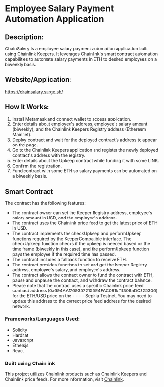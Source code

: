# Employee Salary Payment Automation Application

## Description:
ChainSalery is a employee salary payment automation application built using Chainlink Keepers. It leverages Chainlink's smart contract automation capabilities to automate salary payments in ETH to desired employees on a biweekly basis.

## Website/Application: 
https://chainsalary.surge.sh/

## How It Works:
1. Install Metamask and connect wallet to access application.
2. Enter details about employee's address, employee's salary amount (biweekly), and the Chainlink Keepers Registry address (Ethereum Mainnet).
3. Deploy contract and wait for the deployed contract's address to appear on the page.
4. Go to the Chainlink Keepers application and register the newly deployed contract's address with the registry.
5. Enter details about the Upkeep contract while funding it with some LINK.
6. Confirm the registration.
7. Fund contract with some ETH so salary payments can be automated on a biweekly basis.

## Smart Contract
The contract has the following features:

- The contract owner can set the Keeper Registry address, employee's salary amount in USD, and the employee's address.
- The contract uses the Chainlink price feed to get the latest price of ETH in USD.
- The contract implements the checkUpkeep and performUpkeep functions required by the KeeperCompatible interface. The checkUpkeep function checks if the upkeep is needed based on the time frame (biweekly in this case), and the performUpkeep function pays the employee if the required time has passed.
- The contract includes a fallback function to receive ETH.
- The contract provides functions to set and get the Keeper Registry address, employee's salary, and employee's address.
- The contract allows the contract owner to fund the contract with ETH, pause and unpause the contract, and withdraw the contract balance.
- Please note that the contract uses a specific Chainlink price feed contract address (0x694AA1769357215DE4FAC081bf1f309aDC325306) for the ETH/USD price on the - - - - Sephia Testnet. You may need to update this address to the correct price feed address for the desired network.

### Frameworks/Languages Used:
* Solidity
* Hardhat
* Javascript
* Ethersjs
* React

### Built using Chainlink
This project utilizes Chainlink products such as Chainlink Keepers and Chainlink price feeds. For more information, visit [Chainlink](https://chain.link/).
